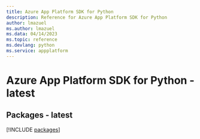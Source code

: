 ```yaml
---
title: Azure App Platform SDK for Python
description: Reference for Azure App Platform SDK for Python
author: lmazuel
ms.author: lmazuel
ms.data: 04/14/2023
ms.topic: reference
ms.devlang: python
ms.service: appplatform
---
```

# Azure App Platform SDK for Python - latest
## Packages - latest
[!INCLUDE [packages](app-platform-index.md)]